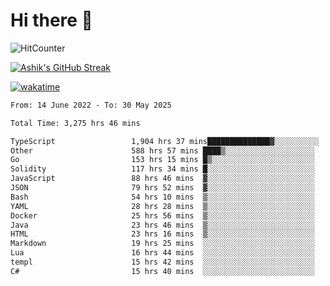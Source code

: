 # Hi there 👋

![HitCounter](https://hits.seeyoufarm.com/api/count/incr/badge.svg?url=https%3A%2F%2Fgithub.com%2Fashrhmn1212%2Fhit-counter)

<!-- ![Contribution Graph](https://github-readme-activity-graph.cyclic.app/graph?username=ashrhmn) -->


<!-- [![Top Langs](https://github-readme-stats.vercel.app/api/top-langs/?username=ashrhmn&layout=compact&theme=synthwave&langs_count=10&card_width=445)](https://github.com/anuraghazra/github-readme-stats) -->

[![Ashik's GitHub Streak](https://github-readme-streak-stats.herokuapp.com/?user=ashrhmn&theme=blood&fire=DD7F1C&background=151515&dates=9f9f9f&border=DD2727)](https://git.io/streak-stats)

<!-- ![Ashik's GitHub stats](https://github-readme-stats.vercel.app/api/?username=ashrhmn&show_icons=true&title_color=fff&icon_color=79ff97&text_color=9f9f9f&bg_color=151515) -->

[![wakatime](https://wakatime.com/badge/user/3df86613-ba63-4631-8e65-0ff18e7becad.svg)](https://wakatime.com/@3df86613-ba63-4631-8e65-0ff18e7becad)

<!--START_SECTION:waka-->

```txt
From: 14 June 2022 - To: 30 May 2025

Total Time: 3,275 hrs 46 mins

TypeScript                 1,904 hrs 37 mins██████████████▓░░░░░░░░░░   58.15 %
Other                      588 hrs 57 mins ████▒░░░░░░░░░░░░░░░░░░░░   17.98 %
Go                         153 hrs 15 mins █▒░░░░░░░░░░░░░░░░░░░░░░░   04.68 %
Solidity                   117 hrs 34 mins █░░░░░░░░░░░░░░░░░░░░░░░░   03.59 %
JavaScript                 88 hrs 46 mins  ▓░░░░░░░░░░░░░░░░░░░░░░░░   02.71 %
JSON                       79 hrs 52 mins  ▓░░░░░░░░░░░░░░░░░░░░░░░░   02.44 %
Bash                       54 hrs 10 mins  ▒░░░░░░░░░░░░░░░░░░░░░░░░   01.65 %
YAML                       28 hrs 28 mins  ▒░░░░░░░░░░░░░░░░░░░░░░░░   00.87 %
Docker                     25 hrs 56 mins  ▒░░░░░░░░░░░░░░░░░░░░░░░░   00.79 %
Java                       23 hrs 46 mins  ▒░░░░░░░░░░░░░░░░░░░░░░░░   00.73 %
HTML                       23 hrs 16 mins  ▒░░░░░░░░░░░░░░░░░░░░░░░░   00.71 %
Markdown                   19 hrs 25 mins  ░░░░░░░░░░░░░░░░░░░░░░░░░   00.59 %
Lua                        16 hrs 44 mins  ░░░░░░░░░░░░░░░░░░░░░░░░░   00.51 %
templ                      15 hrs 42 mins  ░░░░░░░░░░░░░░░░░░░░░░░░░   00.48 %
C#                         15 hrs 40 mins  ░░░░░░░░░░░░░░░░░░░░░░░░░   00.48 %
```

<!--END_SECTION:waka-->


<!--### Most Used Languages 
<img src="https://wakatime.com/share/@ashrhmn/24ecb986-5bf8-4607-af7f-0aab08908d8c.png" />

### Favourite Tools
<img src="https://wakatime.com/share/@ashrhmn/f4e08015-f3bc-460a-9228-95a3ba11c604.png" />-->
